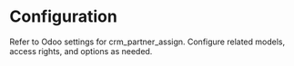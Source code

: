 # Configuration

Refer to Odoo settings for crm_partner_assign. Configure related models, access rights, and options as needed.
